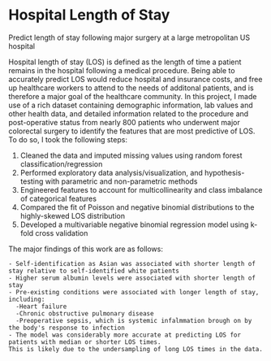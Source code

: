# Hospital Length of Stay
Predict length of stay following major surgery at a large metropolitan US hospital

Hospital length of stay (LOS) is defined as the length of time a patient remains in the hospital following a medical procedure. Being able to accurately predict LOS would reduce hospital and insurance costs, and free up healthcare workers to attend to the needs of additonal patients, and is therefore a major goal of the healthcare community. In this project, I made use of a rich dataset containing demographic information, lab values and other health data, and detailed information related to the procedure and post-operative status from nearly 800 patients who underwent major colorectal surgery to identify the features that are most predictive of LOS. To do so, I took the following steps:

1) Cleaned the data and imputed missing values using random forest classification/regression
2) Performed exploratory data analysis/visualization, and hypothesis-testing with parametric and non-parametric methods
3) Engineered features to account for multicollinearity and class imbalance of categorical features
4) Compared the fit of Poisson and negative binomial distributions to the highly-skewed LOS distribution
5) Developed a multivariable negative binomial regression model using k-fold cross validation 

The major findings of this work are as follows:

    - Self-identification as Asian was associated with shorter length of stay relative to self-identified white patients
    - Higher serum albumin levels were associated with shorter length of stay
    - Pre-existing conditions were associated with longer length of stay, including:
      -Heart failure
      -Chronic obstructive pulmonary disease
      -Preoperative sepsis, which is systemic infalmmation brough on by the body's response to infection
    - The model was considerably more accurate at predicting LOS for patients with median or shorter LOS times. 
    This is likely due to the undersampling of long LOS times in the data.
    
